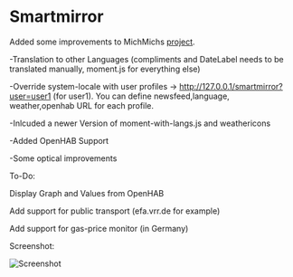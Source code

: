 Smartmirror
===========

Added some improvements to MichMichs [project](http://michaelteeuw.nl/tagged/magicmirror).

-Translation to other Languages (compliments and DateLabel needs to be translated manually, moment.js for everything else)

-Override system-locale with user profiles -> http://127.0.0.1/smartmirror?user=user1 (for user1). You can define newsfeed,language, weather,openhab URL for each profile.

-Inlcuded a newer Version of moment-with-langs.js and weathericons

-Added OpenHAB Support

-Some optical improvements


To-Do:

Display Graph and Values from OpenHAB

Add support for public transport (efa.vrr.de for example)

Add support for gas-price monitor (in Germany)








Screenshot:


![Screenshot](https://cloud.githubusercontent.com/assets/8407566/9839264/4fbd2f7c-5a74-11e5-8d79-078886477cd6.png)
